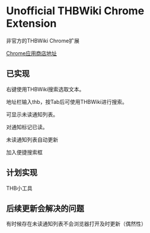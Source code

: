 # Unofficial THBWiki Chrome Extension
非官方的THBWiki Chrome扩展

[Chrome应用商店地址](https://chrome.google.com/webstore/detail/thbwiki-ext/calbmbmnknigdlkgioncbphnlelogplc)

## 已实现
右键使用THBWiki搜索选取文本。

地址栏输入thb，按Tab后可使用THBWiki进行搜索。

可显示未读通知列表。

对通知标记已读。

未读通知列表自动更新

加入便捷搜索框

## 计划实现

THB小工具

## 后续更新会解决的问题
有时候存在未读通知列表不会浏览器打开及时更新（偶然性）

